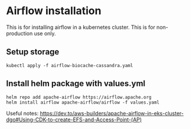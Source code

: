 # Airflow installation

This is for installing airflow in a kubernetes cluster.
This is for non-production use only.

## Setup storage

```shell
kubectl apply -f airflow-biocache-cassandra.yaml 
```

## Install helm package with values.yml

```shell
helm repo add apache-airflow https://airflow.apache.org
helm install airflow apache-airflow/airflow -f values.yaml
```

Useful notes:
https://dev.to/aws-builders/apache-airflow-in-eks-cluster-dgo#Using-CDK-to-create-EFS-and-Access-Point-(AP)